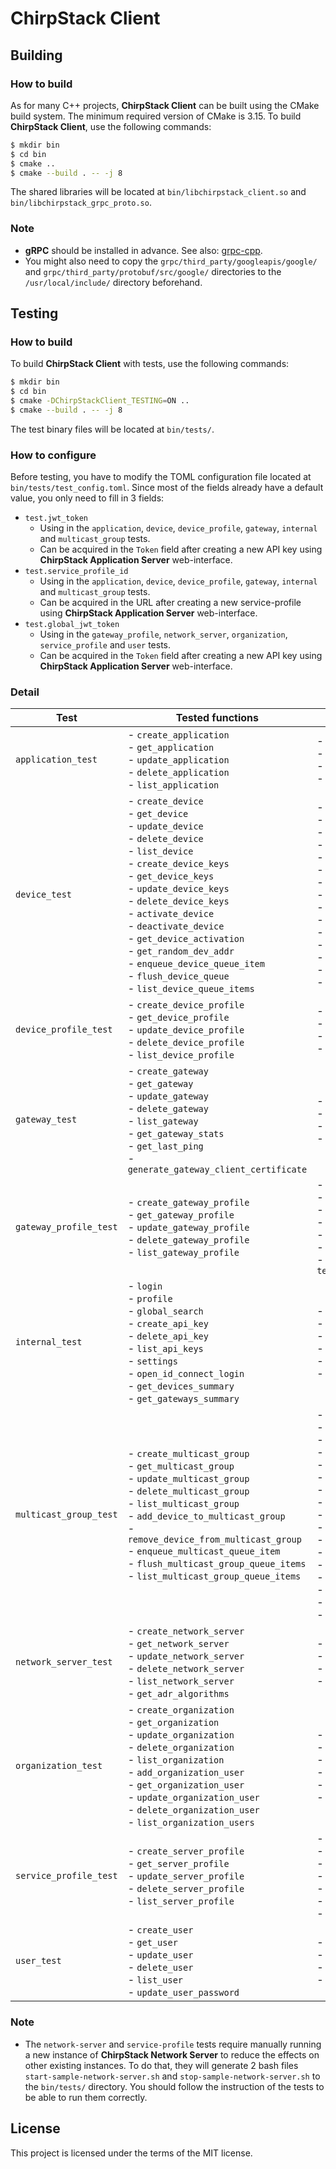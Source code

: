 # ChirpStack Client

## Building

### How to build

As for many C++ projects, **ChirpStack Client** can be built using the CMake build system. The minimum required version of CMake is 3.15. To build **ChirpStack Client**, use the following commands:

```bash
$ mkdir bin
$ cd bin
$ cmake ..
$ cmake --build . -- -j 8
```

The shared libraries will be located at `bin/libchirpstack_client.so` and `bin/libchirpstack_grpc_proto.so`.

### Note

- **gRPC** should be installed in advance. See also: [grpc-cpp](https://github.com/chungphb/grpc-cpp).
- You might also need to copy the `grpc/third_party/googleapis/google/` and `grpc/third_party/protobuf/src/google/` directories to the `/usr/local/include/` directory beforehand.

## Testing

### How to build

To build **ChirpStack Client** with tests, use the following commands:

```bash
$ mkdir bin
$ cd bin
$ cmake -DChirpStackClient_TESTING=ON ..
$ cmake --build . -- -j 8
```

The test binary files will be located at `bin/tests/`.

### How to configure

Before testing, you have to modify the TOML configuration file located at `bin/tests/test_config.toml`. Since most of the fields already have a default value, you only need to fill in 3 fields:

- `test.jwt_token`
    - Using in the `application`, `device`, `device_profile`, `gateway`, `internal` and `multicast_group` tests.
    - Can be acquired in the `Token` field after creating a new API key using **ChirpStack Application Server** web-interface.
- `test.service_profile_id`
    - Using in the `application`, `device`, `device_profile`, `gateway`, `internal` and `multicast_group` tests.
    - Can be acquired in the URL after creating a new service-profile using **ChirpStack Application Server** web-interface.
- `test.global_jwt_token`
    - Using in the `gateway_profile`, `network_server`, `organization`, `service_profile` and `user` tests.
    - Can be acquired in the `Token` field after creating a new API key using **ChirpStack Application Server** web-interface.

### Detail

| Test                   | Tested functions                                             | Configuration parameters                                     |
| ---------------------- | ------------------------------------------------------------ | ------------------------------------------------------------ |
| `application_test`     | - `create_application`<br />- `get_application`<br />- `update_application`<br />- `delete_application`<br />- `list_application` | - `general.application_server`<br />- `test.jwt_token`<br />- `test.service_profile_id`<br />- `test.application.name` |
| `device_test`          | - `create_device`<br />- `get_device`<br />- `update_device`<br />- `delete_device`<br />- `list_device`<br />- `create_device_keys`<br />- `get_device_keys`<br />- `update_device_keys`<br />- `delete_device_keys`<br />- `activate_device`<br />- `deactivate_device`<br />- `get_device_activation`<br />- `get_random_dev_addr`<br />- `enqueue_device_queue_item`<br />- `flush_device_queue`<br />- `list_device_queue_items` | - `general.application_server`<br />- `test.jwt_token`<br />- `test.service_profile_id`<br />- `test.application.name`<br />- `test.device_profile.name`<br />- `test.device.eui`<br />- `test.device.nwk_key`<br />- `test.device.app_key`<br />- `test.device.address`<br />- `test.device.app_s_key`<br />- `test.device.nwk_s_enc_key`<br />- `test.device.s_nwk_int_key`<br />- `test.device.f_nwk_int_key`<br />- `test.device.f_port`<br />- `test.device.payload` |
| `device_profile_test`  | - `create_device_profile`<br />- `get_device_profile`<br />- `update_device_profile`<br />- `delete_device_profile`<br />- `list_device_profile` | - `general.application_server`<br />- `test.jwt_token`<br />- `test.service_profile_id`<br />- `test.device_profile.name` |
| `gateway_test`         | - `create_gateway`<br />- `get_gateway`<br />- `update_gateway`<br />- `delete_gateway`<br />- `list_gateway`<br />- `get_gateway_stats`<br />- `get_last_ping`<br />- `generate_gateway_client_certificate` | - `general.application_server`<br />- `test.jwt_token`<br />- `test.service_profile_id`<br />- `test.gateway.id` |
| `gateway_profile_test` | - `create_gateway_profile`<br />- `get_gateway_profile`<br />- `update_gateway_profile`<br />- `delete_gateway_profile`<br />- `list_gateway_profile` | - `general.application_server`<br />- `test.global_jwt_token`<br />- `test.service_profile_id`<br />- `test.gateway_profile.name`<br />- `test.gateway_profile.bandwidth`<br />- `test.gateway_profile.frequency`<br />- `test.gateway_profile.spreading_factors` |
| `internal_test`        | - `login`<br />- `profile`<br />- `global_search`<br />- `create_api_key`<br />- `delete_api_key`<br />- `list_api_keys`<br />- `settings`<br />- `open_id_connect_login`<br />- `get_devices_summary`<br />- `get_gateways_summary` | - `general.application_server`<br />- `test.jwt_token`<br />- `test.service_profile_id`<br />- `test.internal.admin_username`<br />- `test.internal.admin_password`<br />- `test.internal.api_key_name` |
| `multicast_group_test` | - `create_multicast_group`<br />- `get_multicast_group`<br />- `update_multicast_group`<br />- `delete_multicast_group`<br />- `list_multicast_group`<br />- `add_device_to_multicast_group`<br />- `remove_device_from_multicast_group`<br />- `enqueue_multicast_queue_item`<br />- `flush_multicast_group_queue_items`<br />- `list_multicast_group_queue_items` | - `general.application_server`<br />- `test.jwt_token`<br />- `test.service_profile_id`<br />- `test.application.name`<br />- `test.device_profile.name`<br />- `test.device.eui`<br />- `test.device.address`<br />- `test.device.app_s_key`<br />- `test.device.nwk_s_enc_key`<br />- `test.device.s_nwk_int_key`<br />- `test.device.f_nwk_int_key`<br />- `test.device.f_port`<br />- `test.device.payload`<br />- `test.multicast_group.name`<br />- `test.multicast_group.address`<br />- `test.multicast_group.app_s_key`<br />- `test.multicast_group.nwk_s_key` |
| `network_server_test`  | - `create_network_server`<br />- `get_network_server`<br />- `update_network_server`<br />- `delete_network_server`<br />- `list_network_server`<br />- `get_adr_algorithms` | - `general.application_server`<br />- `test.global_jwt_token`<br />- `test.network_server.name`<br />- `test.network_server.server` |
| `organization_test`    | - `create_organization`<br />- `get_organization`<br />- `update_organization`<br />- `delete_organization`<br />- `list_organization`<br />- `add_organization_user`<br />- `get_organization_user`<br />- `update_organization_user`<br />- `delete_organization_user`<br />- `list_organization_users` | - `general.application_server`<br />- `test.global_jwt_token`<br />- `test.organization.name`<br />- `test.organization.display_name`<br />- `test.user.username`<br />- `test.user.password` |
| `service_profile_test` | - `create_server_profile`<br />- `get_server_profile`<br />- `update_server_profile`<br />- `delete_server_profile`<br />- `list_server_profile` | - `general.application_server`<br />- `test.global_jwt_token`<br />- `test.network_server.name`<br />- `test.network_server.server`<br />- `test.organization.name`<br />- `test.organization.display_name`<br />- `test.service_profile.name` |
| `user_test`            | - `create_user`<br />- `get_user`<br />- `update_user`<br />- `delete_user`<br />- `list_user`<br />- `update_user_password` | - `general.application_server`<br />- `test.global_jwt_token`<br />- `test.user.username`<br />- `test.user.password` |

### Note

- The `network-server` and `service-profile` tests require manually running a new instance of **ChirpStack Network Server** to reduce the effects on other existing instances. To do that, they will generate 2 bash files `start-sample-network-server.sh` and  `stop-sample-network-server.sh` to the `bin/tests/` directory. You should follow the instruction of the tests to be able to run them correctly.

## License

This project is licensed under the terms of the MIT license.

